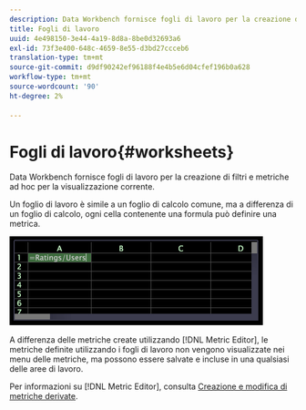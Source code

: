 ```yaml
---
description: Data Workbench fornisce fogli di lavoro per la creazione di filtri e metriche ad hoc per la visualizzazione corrente.
title: Fogli di lavoro
uuid: 4e498150-3e44-4a19-8d8a-8be0d32693a6
exl-id: 73f3e400-648c-4659-8e55-d3bd27ccceb6
translation-type: tm+mt
source-git-commit: d9df90242ef96188f4e4b5e6d04cfef196b0a628
workflow-type: tm+mt
source-wordcount: '90'
ht-degree: 2%

---
```


# Fogli di lavoro{#worksheets}

Data Workbench fornisce fogli di lavoro per la creazione di filtri e metriche ad hoc per la visualizzazione corrente.

Un foglio di lavoro è simile a un foglio di calcolo comune, ma a differenza di un foglio di calcolo, ogni cella contenente una formula può definire una metrica.

![](assets/vis_Worksheet_TextAndFormula.png)

A differenza delle metriche create utilizzando [!DNL Metric Editor], le metriche definite utilizzando i fogli di lavoro non vengono visualizzate nei menu delle metriche, ma possono essere salvate e incluse in una qualsiasi delle aree di lavoro.

Per informazioni su [!DNL Metric Editor], consulta [Creazione e modifica di metriche derivate](../../../../home/c-get-started/c-admin-intrf/c-prof-mgr/c-drvd-mtrcs.md#concept-e41723b342a849309874b26232224a40).
